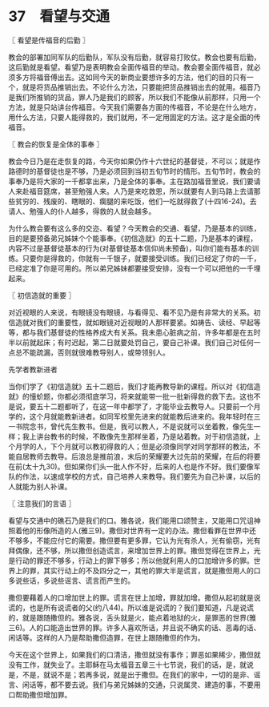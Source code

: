 # 37　看望与交通



〖 看望是传福音的后勤 〗

教会的部署加同军队的后勤队，军队没有后勤，就容易打败仗。教会也要有后勤，这后勤就是看望。看望乃是表明教会全面传福音的举动。教会要全面传福音，就必须多方将福音傅出去。这如同今天的新商业要想许多的方法，他们的目的只有一个，就是将货品推销出去。不论什么方法，只要能把货品推销出去的就用。福音乃是我们所推销的货品，罪人乃是我们的顾客，所以我们不能像从前那样，只用一个方法，就是只站讲台传福音。今天我们需要各方面的传福音，不论是在什么地方，用什么方法，只要人能得救的，我们就用，不一定用固定的方法。这才是全面的传福音。



〖 教会的恢复是全体的事奉 〗

教会今日乃是在走恢复的路，今天你如果仍作十六世纪的基督徒，不可以；就是作路德时的基督徒也是不够，乃是必须回到当初五旬节时的情形。五旬节时，教会的事奉乃是将大家的一千都拿出来，乃是全体的事奉。主在路加福音里说，我们要请人来赴福音筵席，甚至勉强人来。人乃是来吃救恩，所以就要有人到马路上去请那些贫穷的、残废的、瞎眼的、瘸腿的来吃饭，他们一吃就得救了(十四16-24)。去请人、勉强人的仆人越多，得救的人就会越多。

为什么教会要有这么多的交迩、看望？今天教会的交通、看望，乃是基本的训练，目的是要预备弟兄姊妹个个能事奉。《初信造就》的五十二题，乃是基本的课程，内容不过是基督徒基本的行为(对基督徒基本信仰尚未预备)，叫你们能有基本的训练。只要你是得救的，你就有一千银子，就要接受训练。我们已经定了你的一千，已经定准了你是可用的。所以弟兄姊妹都要接受安排，没有一个可以把他的一千埋起来。



〖 初信造就的重要 〗

对近视眼的人来说，有眼镜没有眼镜，与看得见、看不见乃是有非常大的关系。初信造就对我们的重要性，就如眼镜对近视眼的人那样要紧。如祷告、读经、早起等等，都与我们基督徒的性格养成大有关系。我未患心脏病之前，许多年都是在五时半以前就起床；有时迟起，第二日就要处罚自己，要自己补课。我们自己对任何一点总不能疏漏，否则就很难教导别人，或带领别人。

先学者教新进者

当你们学了《初信造就》五十二题后，我们才能再教导新的课程。所以对《初信造就》的憧蚧题，你都必须彻底学习，将来就能带一批一批新得救的救下去。这也不是说，要五十二题都听了，在这一年中都学了，才能毕业去教导人。只要前一个月学的，这个月就能教新进者。如同军校里先进来的就能教后进来的。我年轻时在三一书院念书，曾代先生教书。但是，我可以教人，不是说就可以坐着教，像先生一样；我上讲台教书的时候，不敢像先生那样坐着，乃是站着教。对于初信造就，上个月学的人，下个月就可以教初得救的人；但是必须像同学对同学那样的教法，不能自居教师去教导。后浪总是推前浪，末后的荣耀要大过先前的荣耀，在后的将要在前(太十九30)。但如果你们头一批人作不好，后来的人也是作不好。我们要像军队的作法，以速成学校的方式，自己培养人来教导。我们要先为自己补课，以后的人就能为别人补课。



〖 注意我们的言语 〗

看望与交通中的礁石乃是我们的口。雅各说，我们能用口颂赞主，又能用口咒诅神照着他的形像所造的人(雅三9)。撒但对世界有一定的办法。撒但看罪在世界中还不够多，不能应付它的需要。撒但要有更多罪，它认为光有杀人，光有偷窃，光有拜偶像，还不够，所以撒但创造谎言，来增加世界上的罪。撒但觉得在世界上，光是行动的罪还不够多，行动上的罪下够多；所以他就利用人的口加增许多的罪。世界上的罪，其实行动上的不及四分之一，其他的罪大半是谎言，就是撒但用人的口多说些话，多说些谣言、谎言而产生的。

撒但要藉着人的口增加世上的罪。谎言在世上加增，罪就加增。撒但从起初就是说谎的，也是所有说谎者的父(约八44)。所以谁是说谎的？我们要知道，凡是说谎的，就是跟随撒但的。雅各说，舌头就是火，能点着地狱的火，是罪恶的世界(雅三6)。人的口能造出世界的罪。许多人喜欢所话，并且说不确实的话、恶毒的话、闲话等。这样的人乃是帮助撒但造罪，在世上跟随撒但的作为。

今天在这个世界上，如果我们的口清洁，撒但就没有事作；罪恶如果稀少，撒但就没有工作，就失业了。主耶稣在马太福音五章三十七节说，我们的话，是，就说是，不是，就说不是；若再多说，就是出于撒但。在我们的家中，一切的是非、谣言、闲话等，都不要去说。我们与弟兄姊妹的交通，只说属灵、建造的事，不要用口帮助撒但增加罪。

